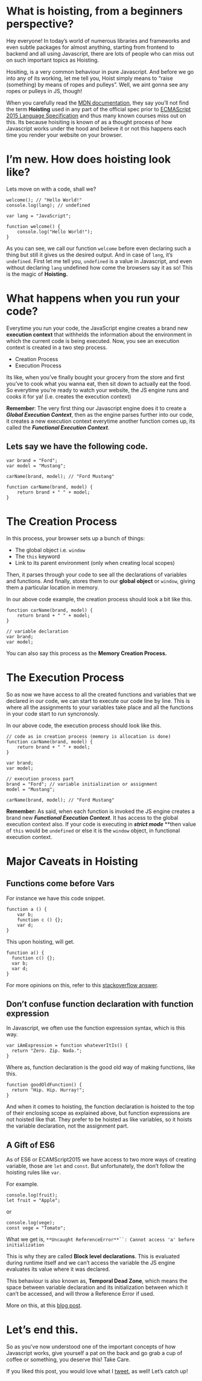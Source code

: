 # What is hoisting, from a beginners perspective?
Hey everyone! In today’s world of numerous libraries and frameworks and even subtle packages for almost anything, starting from frontend to backend and all using Javascript, there are lots of people who can miss out on such important topics as Hoisting.

Hositing, is a very common behaviour in pure Javascript. And before we go into any of its working, let me tell you, Hoist simply means to “raise (something) by means of ropes and pulleys”. Well, we aint gonna see any ropes or pulleys in JS, though!

When you carefully read the <a href=”[https://developer.mozilla.org/en-US/docs/Glossary/Hoisting](http://www.ecma-international.org/ecma-262/6.0/index.html)”>MDN documentation</a>, they say you’ll not find the term **Hoisting** used in any part of the official spec prior to <a href=”http://www.ecma-international.org/ecma-262/6.0/index.html”>ECMAScript 2015 Language Specification</a> and thus many known courses miss out on this. Its because hoisiting is known of as a thought process of how Javascript works under the hood and believe it or not this happens each time you render your website on your browser.


# I’m new. How does hoisting look like?

Lets move on with a code, shall we?


    welcome(); // "Hello World!"
    console.log(lang); // undefined
    
    var lang = "JavaScript";
    
    function welcome() {
        console.log("Hello World!");
    }

As you can see, we call our function `welcome` before even declaring such a thing but still it gives us the desired output. And in case of `lang`, it’s `undefined`. First let me tell you, `undefined` is a value in Javascript, and even without declaring `lang` undefined how come the browsers say it as so! This is the magic of **Hoisting.**

# What happens when you run your code?

Everytime you run your code, the JavaScript engine creates a brand new **execution context** that withhelds the information about the environment in which the current code is being executed. Now, you see an execution context is created in a two step process. 


- Creation Process
- Execution Process

Its like, when you’ve finally bought your grocery from the store and first you’ve to cook what you wanna eat, then sit down to actually eat the food. So everytime you’re ready to watch your website, the JS engine runs and cooks it for ya! (i.e. creates the execution context)

**Remember**: The very first thing our Javascript engine does it to create  a ***Global Execution Context***, then as the engine parses further into our code, it creates a new execution context everytime another function comes up, its called the ***Functional Execution Context***.


## Lets say we have the following code.


    var brand = "Ford";
    var model = "Mustang";
    
    carName(brand, model); // "Ford Mustang"
    
    function carName(brand, model) {
        return brand + " " + model;
    }


# The Creation Process

In this process, your browser sets up a bunch of things:

- The global object i.e. `window`
- The `this` keyword
- Link to its parent environment (only when creating local scopes)

Then, it parses through your code to see all the declarations of variables and functions. And finally, stores them to our **global object** or `window`, giving them a particular location in memory.

In our above code example, the creation process should look a bit like this.


    function carName(brand, model) {
        return brand + " " + model;
    }
    
    // variable declaration
    var brand; 
    var model;


You can also say this process as the **Memory Creation Process.**


# The Execution Process

So as now we have access to all the created functions and variables that we declared in our code, we can start to execute our code line by line. This is where all the assignments to your variables take place and all the functions in your code start to run syncronosly. 

In our above code, the execution process should look like this.


    // code as in creation process (memory is allocation is done)
    function carName(brand, model) {
        return brand + " " + model;
    }
    
    var brand;
    var model;
    
    // execution process part
    brand = "Ford"; // variable initialization or assignment
    model = "Mustang";
    
    carName(brand, model); // "Ford Mustang" 

**Remember:** As said, when each function is invoked the JS engine creates a brand new ***Functional Execution Context***. It has access to the global execution context also. If your code is executing in ***strict mode*** **then value of `this` would be `undefined` or else it is the `window` object, in functional execution context.

# Major Caveats in Hoisting
## Functions come before Vars

For instance we have this code snippet.


    function a () {
        var b;
        function c () {};
        var d;
    }

This upon hoisting, will get.


    function a() {
      function c() {};
      var b;
      var d;
    }

For more opinions on this, refer to this <a href=”https://stackoverflow.com/questions/28246589/order-of-hoisting-in-javascript”>stackoverflow answer</a>.


## Don’t confuse function declaration with function expression

In Javascript, we often use the function expression syntax, which is this way.


    var iAmExpression = function whateverItIs() {
      return "Zero. Zip. Nada.";
    }

Where as, function declaration is the good old way of making functions, like this.


    function goodOldFunction() {
      return "Hip. Hip. Hurray!";
    }

And when it comes to hoisting, the function declaration is hoisted to the top of their enclosing scope as explained above, but function expressions are not hoisted like that. They prefer to be hoisted as like variables, so it hoists the variable declaration, not the assignment part.


## A Gift of ES6

As of ES6 or ECAMScript2015 we have access to two more ways of creating variable, those are `let` and `const`. But unfortunately, the don’t follow the hoisting rules like `var`.

For example.


    console.log(fruit);
    let fruit = "Apple";

or


    console.log(vege);
    const vege = "Tomato";

What we get is,
`**Uncaught ReferenceError**``: Cannot access 'a' before initialization`

This is why they are called **Block level declarations**. This is evaluated during runtime itself and we can’t access the variable the JS engine evaluates its value where it was declared. 

This behaviour is also known as, **Temporal Dead Zone**, which means the space between variable declaration and its initialization between which it can’t be accessed, and will throw a Reference Error if used. 

More on this, at this <a href=”https://blog.bitsrc.io/hoisting-in-modern-javascript-let-const-and-var-b290405adfda”>blog post</a>.


# Let’s end this.

So as you’ve now understood one of the important concepts of how Javascript works, give yourself a pat on the back and go grab a cup of coffee or something, you deserve this! Take Care.

If you liked this post, you would love what I <a href=”https://blog.bitsrc.io/hoisting-in-modern-javascript-let-const-and-var-b290405adfda”>tweet</a>, as well! Let’s catch up!

